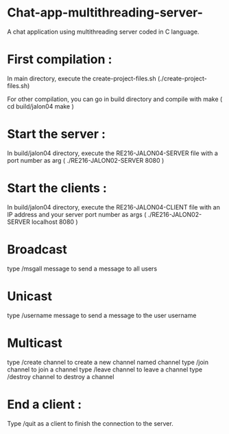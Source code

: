 # Chat-app-multithreading-server-
A chat application using multithreading server coded in C language.

 
# First compilation : 
 
In main directory, execute the create-project-files.sh 
(./create-project-files.sh)

For other compilation, you can go in build directory and compile with make
 ( cd build/jalon04
   make
 )


# Start the server : 
 
 In build/jalon04 directory, execute the RE216-JALON04-SERVER file with a port number as arg
 ( ./RE216-JALON02-SERVER 8080 )
 
 
 # Start the clients : 
 
 In build/jalon04 directory, execute the RE216-JALON04-CLIENT file with an IP address and your server port number as args
 ( ./RE216-JALON02-SERVER localhost 8080 )
 
 
 
 # Broadcast
 
 type /msgall message to send a message to all users
 
 # Unicast
 
 type /username message to send a message to the user username
 
 # Multicast
 
 type /create channel to create a new channel named channel
 type /join channel to join a channel
 type /leave channel to leave a channel
 type /destroy channel to destroy a channel
 
 # End a client :
 
 Type /quit as a client to finish the connection to the server.
